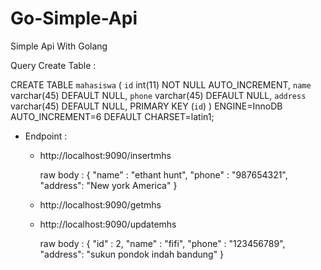 # Go-Simple-Api
Simple Api With Golang


Query Create Table :

CREATE TABLE `mahasiswa` (
  `id` int(11) NOT NULL AUTO_INCREMENT,
  `name` varchar(45) DEFAULT NULL,
  `phone` varchar(45) DEFAULT NULL,
  `address` varchar(45) DEFAULT NULL,
  PRIMARY KEY (`id`)
  ) ENGINE=InnoDB AUTO_INCREMENT=6 DEFAULT CHARSET=latin1;


- Endpoint :
    - http://localhost:9090/insertmhs

        raw body :
        {
            "name" : "ethant hunt",
            "phone" : "987654321",
            "address": "New york America"
        }

    - http://localhost:9090/getmhs

    - http://localhost:9090/updatemhs

        raw body :
        {
            "id" : 2,
            "name" : "fifi",
            "phone" : "123456789",
            "address": "sukun pondok indah bandung"
        }
